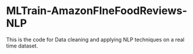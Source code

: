 # MLTrain-AmazonFIneFoodReviews-NLP
This is the code for Data cleaning and applying NLP techniques on a real time dataset.

